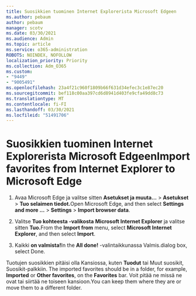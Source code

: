 ```yaml
---
title: Suosikkien tuominen Internet Explorerista Microsoft Edgeen
ms.author: pebaum
author: pebaum
manager: scotv
ms.date: 03/30/2021
ms.audience: Admin
ms.topic: article
ms.service: o365-administration
ROBOTS: NOINDEX, NOFOLLOW
localization_priority: Priority
ms.collection: Adm_O365
ms.custom:
- "9449"
- "9005491"
ms.openlocfilehash: 23a4f21c960f1809b66f631d34efec3c1e87ec20
ms.sourcegitcommit: bef118c00aa397cd6d8941d403fe9cfa49dd8c73
ms.translationtype: MT
ms.contentlocale: fi-FI
ms.lasthandoff: 03/30/2021
ms.locfileid: "51491706"
---
```

# <a name="import-favorites-from-internet-explorer-to-microsoft-edge"></a><span data-ttu-id="579a0-102">Suosikkien tuominen Internet Explorerista Microsoft Edgeen</span><span class="sxs-lookup"><span data-stu-id="579a0-102">Import favorites from Internet Explorer to Microsoft Edge</span></span>

1. <span data-ttu-id="579a0-103">Avaa Microsoft Edge ja valitse sitten **Asetukset ja muuta...**  >  **Asetukset**  >  **Tuo selaimen tiedot.**</span><span class="sxs-lookup"><span data-stu-id="579a0-103">Open Microsoft Edge, and then select **Settings and more ...** > **Settings** > **Import browser data**.</span></span>

1. <span data-ttu-id="579a0-104">Valitse **Tuo kohteesta -valikosta** **Microsoft Internet Explorer** ja valitse sitten **Tuo.**</span><span class="sxs-lookup"><span data-stu-id="579a0-104">From the **Import from** menu, select **Microsoft Internet Explorer**, and then select **Import**.</span></span>

1. <span data-ttu-id="579a0-105">Kaikki **on valmista!**</span><span class="sxs-lookup"><span data-stu-id="579a0-105">In the **All done!**</span></span> <span data-ttu-id="579a0-106">-valintaikkunassa Valmis.</span><span class="sxs-lookup"><span data-stu-id="579a0-106">dialog box, select Done.</span></span>

<span data-ttu-id="579a0-107">Tuotujen suosikkien pitäisi olla Kansiossa, kuten **Tuodut** tai Muut suosikit, Suosikit-palkkiin. </span><span class="sxs-lookup"><span data-stu-id="579a0-107">The imported favorites should be in a folder, for example, **Imported** or **Other favorites**, on the **Favorites** bar.</span></span> <span data-ttu-id="579a0-108">Voit pitää ne missä ne ovat tai siirtää ne toiseen kansioon.</span><span class="sxs-lookup"><span data-stu-id="579a0-108">You can keep them where they are or move them to a different folder.</span></span>